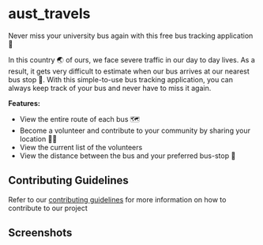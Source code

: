 # aust_travels

Never miss your university bus again with this free bus tracking application 🚌

In this country 🌏 of ours, we face severe traffic in our day to day lives. As a result, it gets very difficult to estimate when our bus arrives at our nearest bus stop 🚏. With this simple-to-use bus tracking application, you can always keep track of your bus and never have to miss it again.

**Features:**
- View the entire route of each bus 🗺️
- Become a volunteer and contribute to your community by sharing your location 🙋‍♂️
- View the current list of the volunteers
- View the distance between the bus and your preferred bus-stop 📍


<h2>Contributing Guidelines</h2>
Refer to our <a href="https://github.com/Propo41/aust_travels/blob/main/contributing.md">contributing guidelines</a> for more information on how to contribute to our project 


<h2>Screenshots</h2>

